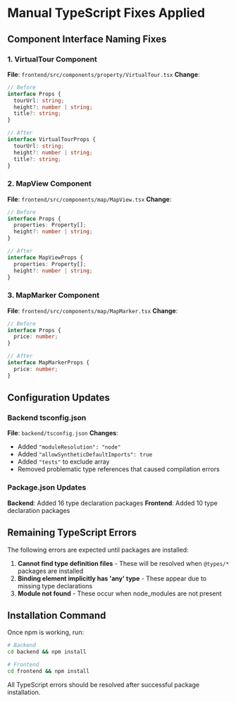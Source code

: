 # Manual TypeScript Fixes Applied

## Component Interface Naming Fixes

### 1. VirtualTour Component
**File**: `frontend/src/components/property/VirtualTour.tsx`
**Change**: 
```typescript
// Before
interface Props {
  tourUrl: string;
  height?: number | string;
  title?: string;
}

// After
interface VirtualTourProps {
  tourUrl: string;
  height?: number | string;
  title?: string;
}
```

### 2. MapView Component
**File**: `frontend/src/components/map/MapView.tsx`
**Change**:
```typescript
// Before
interface Props {
  properties: Property[];
  height?: number | string;
}

// After
interface MapViewProps {
  properties: Property[];
  height?: number | string;
}
```

### 3. MapMarker Component
**File**: `frontend/src/components/map/MapMarker.tsx`
**Change**:
```typescript
// Before
interface Props {
  price: number;
}

// After
interface MapMarkerProps {
  price: number;
}
```

## Configuration Updates

### Backend tsconfig.json
**File**: `backend/tsconfig.json`
**Changes**:
- Added `"moduleResolution": "node"`
- Added `"allowSyntheticDefaultImports": true`
- Added `"tests"` to exclude array
- Removed problematic type references that caused compilation errors

### Package.json Updates
**Backend**: Added 16 type declaration packages
**Frontend**: Added 10 type declaration packages

## Remaining TypeScript Errors

The following errors are expected until packages are installed:

1. **Cannot find type definition files** - These will be resolved when `@types/*` packages are installed
2. **Binding element implicitly has 'any' type** - These appear due to missing type declarations
3. **Module not found** - These occur when node_modules are not present

## Installation Command

Once npm is working, run:
```bash
# Backend
cd backend && npm install

# Frontend  
cd frontend && npm install
```

All TypeScript errors should be resolved after successful package installation.